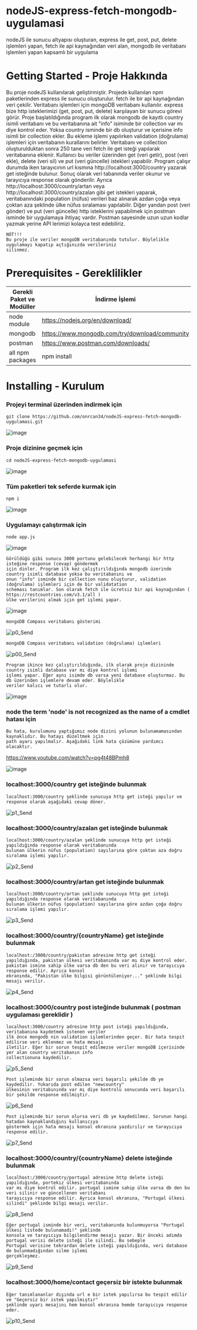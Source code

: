 # nodeJS-express-fetch-mongodb-uygulamasi
nodeJS ile sunucu altyapısı oluşturan, express ile get, post, put, delete işlemleri yapan, fetch ile api kaynağından veri alan, mongodb ile veritabanı işlemleri yapan kapsamlı bir uygulama 

# Getting Started - Proje Hakkında
Bu proje nodeJS kullanılarak geliştirmiştir. Projede kullanılan npm paketlerinden express ile sunucu oluşturulur. fetch ile bir api kaynağından veri çekilir. Veritabanı işlemleri için mongoDB veritabanı kullanılır. express bize http isteklerimizi (get, post, put, delete) karşılayan bir sunucu görevi görür. Proje başlatıldığında program ilk olarak mongodb de kayıtlı country isimli veritabanı ve bu veritabanına ait "info" isiminde bir collection var mı diye kontrol eder. Yoksa country isminde bir db oluşturur ve içerisine info isimli bir collection ekler. Bu ekleme işlemi yapılırken validation (doğrulama) işlemleri için veritabanın kurallarını belirler. Veritabanı ve collection oluşturulduktan sonra 250 tane veri fetch ile get isteği yapılarak veritabanına eklenir. Kullanıcı bu veriler üzerinden get (veri getir), post (veri ekle), delete (veri sil) ve put (veri güncelle) istekleri yapabilir. Program çalışır durumda iken tarayıcının url kısmına http://localhost:3000/country yazarak get isteğinde bulunur. Sonuç olarak veri tabanında veriler okunur ve tarayıcıya response olarak gönderilir. Ayrıca http://localhost:3000/country/artan veya http://localhost:3000/country/azalan gibi get istekleri yaparak, veritabanındaki population (nüfus) verileri baz alınarak azdan çoğa veya çoktan aza şeklinde ülke nüfus sıralaması yapılabilir. Diğer yandan post (veri gönder) ve put (veri güncelle) http isteklerini yapabilmek için postman isminde bir uygulamaya ihtiyaç vardır. Postman sayesinde uzun uzun kodlar yazmak yerine API lerimizi kolayca test edebiliriz.
```
NOT!!!
Bu proje ile veriler mongoDB veritabanında tutulur. Böylelikle uygulamayı kapatıp açtığınızda verileriniz 
silinmez.
```

# Prerequisites - Gereklilikler
| Gerekli Paket ve Modüller | İndirme İşlemi |
| ------ | ------ |
| node module | https://nodejs.org/en/download/ |
| mongodb | https://www.mongodb.com/try/download/community |
| postman | https://www.postman.com/downloads/ |
| all npm packages | npm install |

# Installing - Kurulum

### Projeyi terminal üzerinden indirmek için
```
git clone https://github.com/onrcan34/nodeJS-express-fetch-mongodb-uygulamasi.git
```
![image](https://user-images.githubusercontent.com/64845818/183238138-9e5d453a-25d8-48b2-aac5-2b321be67c2f.png)

### Proje dizinine geçmek için
```
cd nodeJS-express-fetch-mongodb-uygulamasi
```
![image](https://user-images.githubusercontent.com/64845818/183238157-11d237db-8671-45c7-b995-8f57240cc90c.png)

### Tüm paketleri tek seferde kurmak için
```
npm i
```
![image](https://user-images.githubusercontent.com/64845818/183238232-175209ae-2cab-41b5-a612-cd742d55fcc4.png)


### Uygulamayı çalıştırmak için
```
node app.js 
```
![image](https://user-images.githubusercontent.com/64845818/183238271-346f6612-99bc-4d91-862c-e6c89595c4c3.png)

```
Görüldüğü gibi sunucu 3000 portunu gelebilecek herhangi bir http isteğine response (cevap) göndermek
için dinler. Program ilk kez çalıştırıldığında mongodb üzerinde country isimli database yoksa bu veritabanını ve 
onun "info" isminde bir collection nunu oluşturur, validation (doğrulama) işlemleri için de bir validatation
scheması tanımlar. Son olarak fetch ile ücretsiz bir api kaynağından ( https://restcountries.com/v3.1/all ) 
ülke verilerini almak için get işlemi yapar.
```

![image](https://user-images.githubusercontent.com/64845818/183238471-5ab19db9-8974-473e-8112-0c3a488bae1a.png)

```
mongoDB Compass veritabanı gösterimi 
```
![p0_Send](https://user-images.githubusercontent.com/64845818/183240884-3d736014-70f6-47c4-902f-93d6753caee1.png)

```
mongoDB Compass veritabanı validation (doğrulama) işlemleri 
```
![p00_Send](https://user-images.githubusercontent.com/64845818/183240908-cbb762f8-1e21-4652-be31-cf3a899be561.png)


```
Program ikince kez çalıştırıldığında, ilk olarak proje dizininde country isimli database var mı diye kontrol işlemi
işlemi yapar. Eğer aynı isimde db varsa yeni database oluşturmaz. Bu db üzerinden işlemlere devam eder. Böylelikle
veriler kalıcı ve tutarlı olur.

```
![image](https://user-images.githubusercontent.com/64845818/183238597-bd49dd69-ef1a-4612-b008-08cc8823aa3e.png)


### node the term 'node' is not recognized as the name of a cmdlet hatası için
```
Bu hata, kurulumunu yaptığımız node dizini yolunun bulunamamasından kaynaklıdır. Bu hatayı düzeltmek için 
path ayarı yapılmalır. Aşağıdaki link hata çözümüne yardımcı olacaktır.
```
https://www.youtube.com/watch?v=pg4t48BPmh8

![image](https://user-images.githubusercontent.com/64845818/182600071-969bdf3d-a88f-4469-ad54-01ad1fe8edf4.png)


### localhost:3000/country get isteğinde bulunmak
```
localhost:3000/country şeklinde sunucuya http get isteği yapılır ve response olarak aşağıdaki cevap döner. 
```
![p1_Send](https://user-images.githubusercontent.com/64845818/183239143-9ff8cebd-8baf-4a20-b885-b96eb1597ac1.png)


### localhost:3000/country/azalan get isteğinde bulunmak
```
localhost:3000/country/azalan şeklinde sunucuya http get isteği yapıldığında response olarak veritabanında
bulunan ülkerin nüfus (population) sayılarına göre çoktan aza doğru sıralama işlemi yapılır.
```
![p2_Send](https://user-images.githubusercontent.com/64845818/183239750-18cf1eed-c3b2-4d3f-993d-5670b2c20e17.png)

### localhost:3000/country/artan get isteğinde bulunmak
```
localhost:3000/country/artan şeklinde sunucuya http get isteği yapıldığında response olarak veritabanında
bulunan ülkerin nüfus (population) sayılarına göre azdan çoğa doğru sıralama işlemi yapılır.
```
![p3_Send](https://user-images.githubusercontent.com/64845818/183239761-1d926825-b027-44d5-8bbf-353d01744008.png)


### localhost:3000/country/{countryName} get isteğinde bulunmak
```
localhost:/3000/country/pakistan adresine http get isteği yapıldığında, pakistan ülkesi veritabanında var mı diye kontrol eder.
pakistan ismine sahip ülke varsa db den bu veri alınır ve tarayıcıya response edilir. Ayrıca konsol
ekranında, "Pakistan ülke bilgisi görüntüleniyor..." şeklinde bilgi mesajı verilir.
```

![p4_Send](https://user-images.githubusercontent.com/64845818/183241584-ed2a3695-f255-4b08-b0e9-ddb3ea13a706.png)


### localhost:3000/country post isteğinde bulunmak ( postman uygulaması gereklidir )
```
localhost:3000/country adresine http post isteği yapıldığında, veritabanına kaydetmek istenen veriler
ilk önce mongodb nin validation işlemlerinden geçer. Bir hata tespit edilirse veri eklenmez ve hata mesajı
iletilir. Eğer bir sorun tespit edilmezse veriler mongoDB içerisinde yer alan country veritabanın info
collectionuna kaydedilir.
```

![p5_Send](https://user-images.githubusercontent.com/64845818/183245988-7f77974c-18da-4eb7-8a24-0b26ec760406.png)

```
Post işleminde bir sorun olmazsa veri başarılı şekilde db ye kaydedilir. Yukarıda post edilen "newcountry"
ülkesinin veritabınında var mı diye kontrolü sonucunda veri başarılı bir şekilde response edilmiştir.
```

![p6_Send](https://user-images.githubusercontent.com/64845818/183246052-0ab815aa-1cb3-4f18-892e-8735779b4e22.png)

```
Post işleminde bir sorun olursa veri db ye kaydedilmez. Sorunun hangi hatadan kaynaklandığını kullanıcıya
göstermek için hata mesajı konsol ekranına yazdırılır ve tarayıcıya response edilir.
```

![p7_Send](https://user-images.githubusercontent.com/64845818/183246127-109ae85e-3344-4b5c-b8bb-96c8ed2bcb24.png)


### localhost:3000/country/{countryName} delete isteğinde bulunmak
```
localhost:/3000/country/portugal adresine http delete isteği yapıldığında, portekiz ülkesi veritabanında 
var mı diye kontrol edilir. portugal ismine sahip ülke varsa db den bu veri silinir ve güncellenen veritabanı
tarayıcıya response edilir. Ayrıca konsol ekranına, "Portugal ülkesi silindi" şeklinde bilgi mesajı verilir.
```

![p8_Send](https://user-images.githubusercontent.com/64845818/183247021-0940af74-6415-4068-91c4-73af6861de6b.png)

```
Eğer portugal isminde bir veri, veritabanında bulunmuyorsa "Portugal ülkesi listede bulunamadı!" şeklinde 
konsola ve tarayıcıya bilgilendirme mesajı yazar. Bir önceki adımda portugal verisi delete isteği ile silindi. Bu sebeple
Portugal verisine tekrardan delete isteği yapıldığında, veri database de bulunmadığından silme işlemi
gerçekleşmez.
```

![p9_Send](https://user-images.githubusercontent.com/64845818/183247174-5de40299-d3ce-4f45-afaa-4eebe7aa700d.png)


### localhost:3000/home/contact geçersiz bir istekte bulunmak
```
Eğer tanımlananlar dışında url e bir istek yapılırsa bu tespit edilir ve "Geçersiz bir istek yapılmıştır" 
şeklinde uyarı mesajını hem konsol ekranına hemde tarayıcıya response eder.
```

![p10_Send](https://user-images.githubusercontent.com/64845818/183247278-6d2cf7d8-fd1d-4d99-8d38-088f8bb493d1.png)







